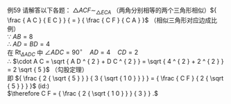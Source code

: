 例59 请解答以下各题：
$\triangle A C F \sim _ { \triangle E C A }$ （两角分别相等的两个三角形相似）${ \frac { A C } { E C } } { = } { \frac { C F } { C A } }$ （相似三角形对应边成比例）  
∵ $A B = 8$   
∴ $A D = B D = 4$   
在 $\mathrm { R t } _ { \Delta A D C }$ 中 $\angle A D C = 9 0 ^ { \circ } \quad A D = 4 \quad C D = 2$   
∴ $\cdot A C = \sqrt { A D ^ { 2 } + D C ^ { 2 } } = \sqrt { 4 ^ { 2 } + 2 ^ { 2 } } = 2 \sqrt { 5 }$ （勾股定理）  
即 ${ \frac { 2 { \sqrt { 5 } } } { 3 { \sqrt { 1 0 } } } } = { \frac { C F } { 2 { \sqrt { 5 } } } }$ (id:)  
$\therefore C F = { \frac { 2 { \sqrt { 1 0 } } } { 3 } } .$

